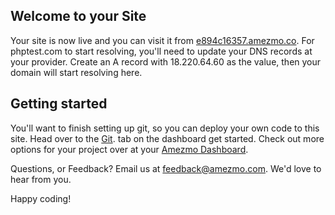## Welcome to your Site
Your site is now live and you can visit it from [e894c16357.amezmo.co](https://e894c16357.amezmo.co). 
For phptest.com to start resolving, you'll need to update your DNS records at your 
provider. Create an A record with 18.220.64.60 as the value, then your domain will start resolving here.

## Getting started
You'll want to finish setting up git, so you can deploy your own code to this site. Head over to the 
[Git](https://dash.amezmo.com/sites/342789d1-804e-4215-8025-b98dcce53cdb/git). tab on the dashboard get started. Check out more 
options for your project over at your [Amezmo Dashboard](https://dash.amezmo.com/sites/342789d1-804e-4215-8025-b98dcce53cdb/overview).

Questions, or Feedback? Email us at feedback@amezmo.com. We'd love to hear from you.

Happy coding!
